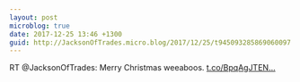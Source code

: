 ```yaml
---
layout: post
microblog: true
date: 2017-12-25 13:46 +1300
guid: http://JacksonOfTrades.micro.blog/2017/12/25/t945093285869060097.html
---
```

RT @JacksonOfTrades: Merry Christmas weeaboos. [t.co/BpqAgJTEN...](https://t.co/BpqAgJTENq)

